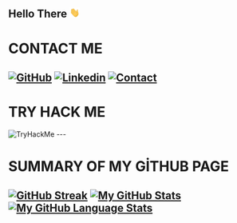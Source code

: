 <h2> Hello There <img src="https://raw.githubusercontent.com/ABSphreak/ABSphreak/master/gifs/Hi.gif" height="20px"></h2>


# CONTACT ME

[![GitHub](https://img.shields.io/badge/SUPPORT%20AT-GITHUB-blue?style=for-the-badge&logo=github)](https://github.com/yildizzeynep)
[![Linkedin](https://img.shields.io/badge/linkedin-%230077B5.svg?&style=for-the-badge&logo=linkedin&logoColor=white)](https://www.linkedin.com/in/zeynep-yildiz-zy/)
[![Contact](https://img.shields.io/badge/CONTACT-GMAIL-yellow?style=for-the-badge&logo=gmail&logoColor=white)](mailto:yildizzeynep729@gmail.com)
---

# TRY HACK ME
<img src="https://tryhackme-badges.s3.amazonaws.com/yildizze.png" alt="TryHackMe">
---

# SUMMARY OF MY GİTHUB PAGE

[![GitHub Streak](http://github-readme-streak-stats.herokuapp.com?user=yildizzeynep&theme=dark&background=000000)](https://git.io/streak-stats)
[![My GitHub Stats](https://github-readme-stats.vercel.app/api/?username=yildizzeynep&count_private=true&theme=vision-friendly-dark&showicons=true)]()
[![My GitHub Language Stats](https://github-readme-stats.vercel.app/api/top-langs/?username=yildizzeynep&langs_count=8&layout=compact&theme=vision-friendly-dark&count_private=true)]()
---
 







<!--
**yildizzeynep/yildizzeynep** is a ✨ _special_ ✨ repository because its `README.md` (this file) appears on your GitHub profile.

Here are some ideas to get you started:

- 🔭 I’m currently working on ...
- 🌱 I’m currently learning ...
- 👯 I’m looking to collaborate on ...
- 🤔 I’m looking for help with ...
- 💬 Ask me about ...
- 📫 How to reach me: ...
- 😄 Pronouns: ...
- ⚡ Fun fact: ...
-->
